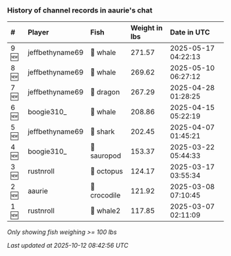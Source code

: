 ### History of channel records in aaurie's chat

| #    | Player          | Fish         | Weight in lbs | Date in UTC         |
|:-----|:----------------|:-------------|:--------------|:--------------------|
| 9 🆕 | jeffbethyname69 | 🐳 whale     | 271.57        | 2025-05-17 04:22:13 |
| 8 🆕 | jeffbethyname69 | 🐳 whale     | 269.62        | 2025-05-10 06:27:12 |
| 7 🆕 | jeffbethyname69 | 🐉 dragon    | 267.29        | 2025-04-28 01:28:25 |
| 6 🆕 | boogie310_      | 🐳 whale     | 208.86        | 2025-04-15 05:22:19 |
| 5 🆕 | jeffbethyname69 | 🦈 shark     | 202.45        | 2025-04-07 01:45:21 |
| 4 🆕 | boogie310_      | 🦕 sauropod  | 153.37        | 2025-03-22 05:44:33 |
| 3 🆕 | rustnroll       | 🐙 octopus   | 124.17        | 2025-03-17 03:55:34 |
| 2 🆕 | aaurie          | 🐊 crocodile | 121.92        | 2025-03-08 07:10:45 |
| 1 🆕 | rustnroll       | 🐋 whale2    | 117.85        | 2025-03-07 02:11:09 |

_Only showing fish weighing >= 100 lbs_

_Last updated at 2025-10-12 08:42:56 UTC_
